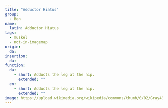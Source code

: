 ```yaml
---
title: "Adductor Hiatus"
group:
  - Ben
name:
  latin: Adductor Hiatus
tags:
  - muskel
  - not-in-imagemap
origin: 
  da: 
insertion: 
  da: 
function:
  da:
    - short: Adducts the leg at the hip.
      extended: ""
  en:
    - short: Adducts the leg at the hip.
      extended: ""
image: https://upload.wikimedia.org/wikipedia/commons/thumb/0/02/Gray433.png/250px-Gray433.png
---
```


